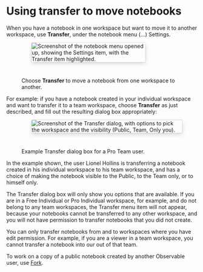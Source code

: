 # Using transfer to move notebooks

When you have a notebook in one workspace but want to move it to another workspace, use **Transfer**, under the notebook menu (...) Settings.

<figure>
  <img
    style="border-radius:2px;box-shadow:0 4px 12px rgba(0,0,0,0.15), 0 0 0 1px rgba(0, 0, 0, 0.1);margin-left:27px;margin-bottom:40px;max-width: 300px"
    src="/accounts-workspaces/transfer-move-notebooks/transferMenuItem.png"
    alt="Screenshot of the notebook menu opened up, showing the Settings item, with the Transfer item highlighted."
  />
  <figcaption>Choose <b>Transfer</b> to move a notebook from one workspace to another.</figcaption>
</figure>

For example: if you have a notebook created in your individual workspace and want to transfer it to a team workspace, choose **Transfer** as just described, and fill out the resulting dialog box appropriately:

<figure>
  <img
    style="border-radius:2px;box-shadow:0 4px 12px rgba(0,0,0,0.15), 0 0 0 1px rgba(0, 0, 0, 0.1);margin-left:27px;margin-bottom:40px;max-width: 450px"
    src="/accounts-workspaces/transfer-move-notebooks/transferDialogBoxProTeam.png"
    alt="Screenshot of the Transfer dialog, with options to pick the workspace and the visibility (Public, Team, Only you)."
  />
  <figcaption>Example Transfer dialog box for a Pro Team user.</figcaption>
</figure>

In the example shown, the user Lionel Hollins is transferring a notebook created in his individual workspace to his team workspace, and has a choice of making the notebook visible to the Public, to the Team only, or to himself only. 

The Transfer dialog box will only show you options that are available. If you are in a Free Individual or Pro Individual workspace, for example, and do not belong to any team workspaces, the Transfer menu item will not appear, because your notebooks cannot be transferred to any other workspace, and you will not have permission to transfer notebooks that you did not create.

You can only transfer notebooks from and to workspaces where you have edit permission. For example, if you are a viewer in a team workspace, you cannot transfer a notebook into our out of that team.

To work on a copy of a public notebook created by another Observable user, use [Fork](https://observablehq.com/@observablehq/fork-suggest-merge).